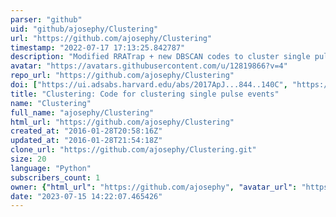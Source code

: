 ```yaml
---
parser: "github"
uid: "github/ajosephy/Clustering"
url: "https://github.com/ajosephy/Clustering"
timestamp: "2022-07-17 17:13:25.842787"
description: "Modified RRATrap + new DBSCAN codes to cluster single pulse events."
avatar: "https://avatars.githubusercontent.com/u/12819866?v=4"
repo_url: "https://github.com/ajosephy/Clustering"
doi: ["https://ui.adsabs.harvard.edu/abs/2017ApJ...844..140C", "https://ui.adsabs.harvard.edu/abs/2020ascl.soft11018J/abstract"]
title: "Clustering: Code for clustering single pulse events"
name: "Clustering"
full_name: "ajosephy/Clustering"
html_url: "https://github.com/ajosephy/Clustering"
created_at: "2016-01-28T20:58:16Z"
updated_at: "2016-01-28T21:54:18Z"
clone_url: "https://github.com/ajosephy/Clustering.git"
size: 20
language: "Python"
subscribers_count: 1
owner: {"html_url": "https://github.com/ajosephy", "avatar_url": "https://avatars.githubusercontent.com/u/12819866?v=4", "login": "ajosephy", "type": "User"}
date: "2023-07-15 14:22:07.465426"
---
```


